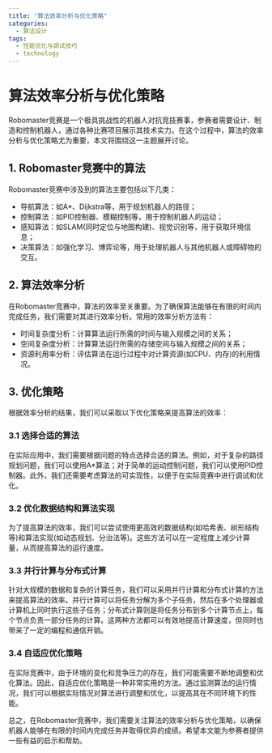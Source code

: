 ```yaml
---  
title: "算法效率分析与优化策略"  
categories:  
  - 算法设计  
tags: 
  - 性能优化与调试技巧 
  - technology  
---  
```


# 算法效率分析与优化策略

Robomaster竞赛是一个极具挑战性的机器人对抗竞技赛事，参赛者需要设计、制造和控制机器人，通过各种比赛项目展示其技术实力。在这个过程中，算法的效率分析与优化策略尤为重要，本文将围绕这一主题展开讨论。

## 1. Robomaster竞赛中的算法

Robomaster竞赛中涉及到的算法主要包括以下几类：

- 导航算法：如A*、Dijkstra等，用于规划机器人的路径；
- 控制算法：如PID控制器、模糊控制等，用于控制机器人的运动；
- 感知算法：如SLAM(同时定位与地图构建)、视觉识别等，用于获取环境信息；
- 决策算法：如强化学习、博弈论等，用于处理机器人与其他机器人或障碍物的交互。

## 2. 算法效率分析

在Robomaster竞赛中，算法的效率至关重要。为了确保算法能够在有限的时间内完成任务，我们需要对其进行效率分析。常用的效率分析方法有：

- 时间复杂度分析：计算算法运行所需的时间与输入规模之间的关系；
- 空间复杂度分析：计算算法运行所需的存储空间与输入规模之间的关系；
- 资源利用率分析：评估算法在运行过程中对计算资源(如CPU、内存)的利用情况。

## 3. 优化策略

根据效率分析的结果，我们可以采取以下优化策略来提高算法的效率：

### 3.1 选择合适的算法

在实际应用中，我们需要根据问题的特点选择合适的算法。例如，对于复杂的路径规划问题，我们可以使用A*算法；对于简单的运动控制问题，我们可以使用PID控制器。此外，我们还需要考虑算法的可实现性，以便于在实际竞赛中进行调试和优化。

### 3.2 优化数据结构和算法实现

为了提高算法的效率，我们可以尝试使用更高效的数据结构(如哈希表、树形结构等)和算法实现(如动态规划、分治法等)。这些方法可以在一定程度上减少计算量，从而提高算法的运行速度。

### 3.3 并行计算与分布式计算

针对大规模的数据和复杂的计算任务，我们可以采用并行计算和分布式计算的方法来提高算法的效率。并行计算可以将任务分解为多个子任务，然后在多个处理器或计算机上同时执行这些子任务；分布式计算则是将任务分布到多个计算节点上，每个节点负责一部分任务的计算。这两种方法都可以有效地提高计算速度，但同时也带来了一定的编程和通信开销。

### 3.4 自适应优化策略

在实际竞赛中，由于环境的变化和竞争压力的存在，我们可能需要不断地调整和优化算法。因此，自适应优化策略是一种非常实用的方法。通过监测算法的运行情况，我们可以根据实际情况对算法进行调整和优化，以提高其在不同环境下的性能。

总之，在Robomaster竞赛中，我们需要关注算法的效率分析与优化策略，以确保机器人能够在有限的时间内完成任务并取得优异的成绩。希望本文能为参赛者提供一些有益的启示和帮助。 
